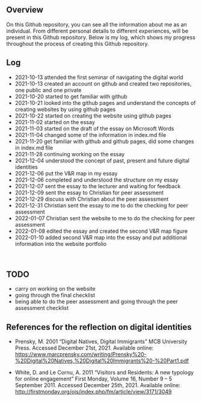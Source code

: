## Overview 
 On this Github repository, you can see all the information about me as an individual. From different personal details to different experiences, will be present in this Github repository. Below is my log, which shows my progress throughout the process of creating this Github repository.  



## Log
- 2021-10-13 attended the first seminar of navigating the digital world  
- 2021-10-13 created an account on github and created two repositories, one public and one private 
- 2021-10-20 started to get familiar with github
- 2021-10-21 looked into the github pages and understand the concepts of creating websites by using github pages
- 2021-10-22 started on creating the website using github pages
- 2021-11-02 started on the essay
- 2021-11-03 started on the draft of the essay on Microsoft Words
- 2021-11-04 changed some of the information in index.md file 
- 2021-11-20 get familiar with github and github pages, did some changes in index.md file
- 2021-11-28 continuing working on the essay
- 2021-12-04 understood the concept of past, present and future digital identities
- 2021-12-06 put the V&R map in my essay
- 2021-12-06 completed and understood the structure on my essay
- 2021-12-07 sent the essay to the lecturer and waiting for feedback
- 2021-12-09 sent the essay to Christian for peer assessment
- 2021-12-29 discuss with Christian about the peer assessment 
- 2021-12-31 Christian sent the essay to me to do the checking for peer assessment
- 2022-01-07 Christian sent the website to me to do the checking for peer assessment
- 2022-01-08 edited the essay and created the second V&R map figure 
- 2022-01-10 added second V&R map into the essay and put additional information into the website portfolio

<br>

## TODO  
- carry on working on the website
- going through the final checklist
- being able to do the peer assessment and going through the peer assessment checklist


## References for the reflection on digital identities 
- Prensky, M. 2001 “Digital Natives, Digital Immigrants” MCB University Press. Accessed December 21st, 2021. Available online: https://www.marcprensky.com/writing/Prensky%20-%20Digital%20Natives,%20Digital%20Immigrants%20-%20Part1.pdf

- White, D. and Le Cornu, A. 2011 “Visitors and Residents: A new typology for online engagement” First Monday, Volume 16, Number 9 – 5 September 2011. Accessed December 25th, 2021. Available online: http://firstmonday.org/ojs/index.php/fm/article/view/3171/3049



